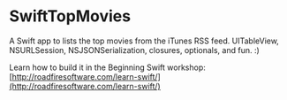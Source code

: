 SwiftTopMovies
==============

A Swift app to lists the top movies from the iTunes RSS feed. UITableView, NSURLSession, NSJSONSerialization, closures, optionals, and fun. :)

Learn how to build it in the Beginning Swift workshop: [http://roadfiresoftware.com/learn-swift/](http://roadfiresoftware.com/learn-swift/)
